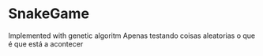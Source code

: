 # SnakeGame
Implemented with genetic algoritm
Apenas testando coisas aleatorias
o que é que está a acontecer